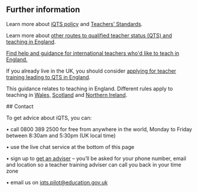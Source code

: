 ## Further information

Learn more about [iQTS policy](https://www.gov.uk/government/publications/international-qualified-teacher-status-iqts/introducing-the-international-qualified-teacher-status-iqts-pilot) and [Teachers’ Standards](https://www.gov.uk/government/publications/international-qualified-teacher-status-teachers-standards). 

Learn more about [other routes to qualified teacher status (QTS) and teaching in England](https://www.gov.uk/government/publications/apply-for-qualified-teacher-status-qts-if-you-teach-outside-the-uk#apply-to-the-teaching-regulation-agency-tra).

[Find help and guidance for international teachers who'd like to teach in England.](/come-to-england-to-teach-if-you-are-a-teacher-from-outside-the-uk)

If you already live in the UK, you should consider [applying for teacher training leading to QTS in England](/steps-to-become-a-teacher). 

This guidance relates to teaching in England. Different rules apply to teaching in [Wales,](https://www.ewc.wales/site/index.php/en/registration/practitioners-trained-outside-wales.html) [Scotland](https://teachinscotland.scot/become-a-teacher/qualified-outside-scotland/) and [Northern Ireland](https://gtcni.org.uk/registration/getting-registered).

## Contact

To get advice about iQTS, you can:

• call 0800 389 2500 for free from anywhere in the world, Monday to Friday between 8:30am and 5:30pm (UK local time)

• use the live chat service at the bottom of this page

• sign up to [get an adviser](https://adviser-getintoteaching.education.gov.uk/) – you’ll be asked for your phone number, email and location so a teacher training adviser can call you back in your time zone

• email us on iqts.pilot@education.gov.uk

